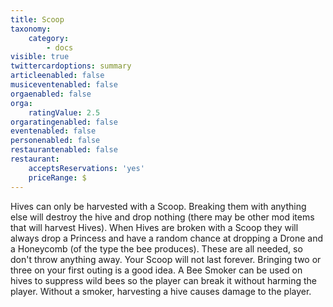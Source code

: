 ```yaml
---
title: Scoop
taxonomy:
    category:
        - docs
visible: true
twittercardoptions: summary
articleenabled: false
musiceventenabled: false
orgaenabled: false
orga:
    ratingValue: 2.5
orgaratingenabled: false
eventenabled: false
personenabled: false
restaurantenabled: false
restaurant:
    acceptsReservations: 'yes'
    priceRange: $
---
```


Hives can only be harvested with a Scoop. Breaking them with anything else will destroy the hive and drop nothing (there may be other mod items that will harvest Hives). When Hives are broken with a Scoop they will always drop a Princess and have a random chance at dropping a Drone and a Honeycomb (of the type the bee produces). These are all needed, so don't throw anything away. Your Scoop will not last forever. Bringing two or three on your first outing is a good idea. A Bee Smoker can be used on hives to suppress wild bees so the player can break it without harming the player. Without a smoker, harvesting a hive causes damage to the player.